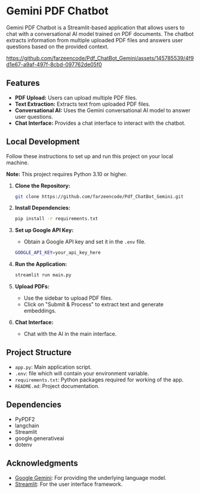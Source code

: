 # Gemini PDF Chatbot

Gemini PDF Chatbot is a Streamlit-based application that allows users to chat with a conversational AI model trained on PDF documents. The chatbot extracts information from multiple uploaded PDF files and answers user questions based on the provided context.

<https://github.com/farzeencode/Pdf_ChatBot_Gemini/assets/145785539/4f9d1e67-a9af-497f-8cbd-097762de05f0>

## Features

- **PDF Upload:** Users can upload multiple PDF files.
- **Text Extraction:** Extracts text from uploaded PDF files.
- **Conversational AI:** Uses the Gemini conversational AI model to answer user questions.
- **Chat Interface:** Provides a chat interface to interact with the chatbot.




## Local Development

Follow these instructions to set up and run this project on your local machine.

   **Note:** This project requires Python 3.10 or higher.

1. **Clone the Repository:**

   ```bash
   git clone https://github.com/farzeencode/Pdf_ChatBot_Gemini.git
   ```

2. **Install Dependencies:**

   ```bash
   pip install -r requirements.txt
   ```

3. **Set up Google API Key:**
   - Obtain a Google API key and set it in the `.env` file.

   ```bash
   GOOGLE_API_KEY=your_api_key_here
   ```

4. **Run the Application:**

   ```bash
   streamlit run main.py
   ```

5. **Upload PDFs:**
   - Use the sidebar to upload PDF files.
   - Click on "Submit & Process" to extract text and generate embeddings.

6. **Chat Interface:**
   - Chat with the AI in the main interface.

## Project Structure

- `app.py`: Main application script.
- `.env`: file which will contain your environment variable.
- `requirements.txt`: Python packages required for working of the app.
- `README.md`: Project documentation.

## Dependencies

- PyPDF2
- langchain
- Streamlit
- google.generativeai
- dotenv

## Acknowledgments

- [Google Gemini](https://ai.google.com/): For providing the underlying language model.
- [Streamlit](https://streamlit.io/): For the user interface framework.
